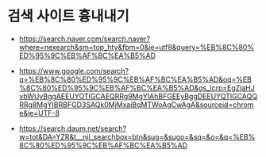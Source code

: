 # 검색 사이트 흉내내기

- https://search.naver.com/search.naver?where=nexearch&sm=top_hty&fbm=0&ie=utf8&query=%EB%8C%80%ED%95%9C%EB%AF%BC%EA%B5%AD

- https://www.google.com/search?q=%EB%8C%80%ED%95%9C%EB%AF%BC%EA%B5%AD&oq=%EB%8C%80%ED%95%9C%EB%AF%BC%EA%B5%AD&gs_lcrp=EgZjaHJvbWUyBggAEEUYOTIGCAEQRRg9MgYIAhBFGEEyBggDEEUYQTIGCAQQRRg8MgYIBRBFGD3SAQk0MjMxajBqMTWoAgCwAgA&sourceid=chrome&ie=UTF-8

- https://search.daum.net/search?w=tot&DA=YZR&t__nil_searchbox=btn&sug=&sugo=&sq=&o=&q=%EB%8C%80%ED%95%9C%EB%AF%BC%EA%B5%AD
